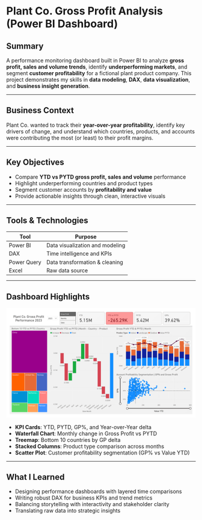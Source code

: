 # Plant Co. Gross Profit Analysis (Power BI Dashboard)

## Summary
A performance monitoring dashboard built in Power BI to analyze **gross profit, sales and volume trends**, identify **underperforming markets**, and segment **customer profitability** for a fictional plant product company. This project demonstrates my skills in **data modeling**, **DAX**, **data visualization**, and **business insight generation**.

---

## Business Context
Plant Co. wanted to track their **year-over-year profitability**, identify key drivers of change, and understand which countries, products, and accounts were contributing the most (or least) to their profit margins.

---

## Key Objectives
- Compare **YTD vs PYTD gross profit, sales and volume** performance
- Highlight underperforming countries and product types
- Segment customer accounts by **profitability and value**
- Provide actionable insights through clean, interactive visuals

---

## Tools & Technologies

| Tool        | Purpose                            |
|-------------|------------------------------------|
| Power BI    | Data visualization and modeling    |
| DAX         | Time intelligence and KPIs         |
| Power Query | Data transformation & cleaning     |
| Excel       | Raw data source                    |

---

## Dashboard Highlights

![Dashboard Preview](images/dashboard.png)

- **KPI Cards**: YTD, PYTD, GP%, and Year-over-Year delta
- **Waterfall Chart**: Monthly change in Gross Profit vs PYTD
- **Treemap**: Bottom 10 countries by GP delta
- **Stacked Columns**: Product type comparison across months
- **Scatter Plot**: Customer profitability segmentation (GP% vs Value YTD)

---

## What I Learned
- Designing performance dashboards with layered time comparisons
- Writing robust DAX for business KPIs and trend metrics
- Balancing storytelling with interactivity and stakeholder clarity
- Translating raw data into strategic insights

